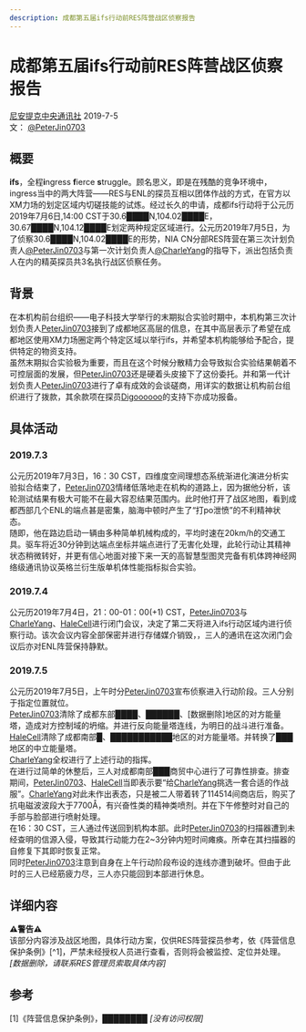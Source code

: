 ```yaml
---
description: 成都第五届ifs行动前RES阵营战区侦察报告
---
```


# 成都第五届ifs行动前RES阵营战区侦察报告

[尼安提克中央通讯社](https://wiki.nia.ac.cn/NIACNA)  2019-7-5   
文： [@PeterJin0703](https://wiki.nia.ac.cn/Peterjin0703)

## 概要

**ifs**，全程**i**ngress **f**ierce **s**truggle。顾名思义，即是在残酷的竞争环境中，ingress当中的两大阵营——RES与ENL的探员互相以团体作战的方式，在官方以XM力场的划定区域内切磋技能的试炼。经过长久的申请，成都ifs行动将于公元历2019年7月6日,14:00 CST于30.6████N,104.02████E，30.67████N,104.12████E划定两种规定区域进行。公元历2019年7月5日，为了侦察30.6████N,104.02████E的形势，NIA CN分部RES阵营在第三次计划负责人[@PeterJin0703](https://wiki.nia.ac.cn/Peterjin0703)与第一次计划负责人[@CharleYang](https://wiki.nia.ac.cn/CharleYang)的指导下，派出包括负责人在内的精英探员共3名执行战区侦察任务。      

## 背景

在本机构前台组织——电子科技大学举行的末期拟合实验时期中，本机构第三次计划负责人[PeterJin0703](https://wiki.nia.ac.cn/Peterjin0703)接到了成都地区高层的信息，在其中高层表示了希望在成都地区使用XM力场圈定两个特定区域以举行ifs，并希望本机构能够给予配合，提供特定的物资支持。    
虽然末期拟合实验极为重要，而且在这个时候分散精力会导致拟合实验结果朝着不可控层面的发展，但[PeterJin0703](https://wiki.nia.ac.cn/Peterjin0703)还是硬着头皮接下了这份委托。并和第一代计划负责人[PeterJin0703](https://wiki.nia.ac.cn/Peterjin0703)进行了卓有成效的会谈磋商，用详实的数据让机构前台组织进行了拨款，其余款项在探员[Digoooooo](https://wiki.nia.ac.cn/Peterjin0703)的支持下亦成功报备。    

## 具体活动   
### 2019.7.3        
公元历2019年7月3日，16：30 CST，四维度空间理想态系统渐进化演进分析实验拟合结束了，[PeterJin0703](https://wiki.nia.ac.cn/Peterjin0703)情绪低落地走在机构的道路上，因为据他分析，该轮测试结果有极大可能不在最大容忍结果范围内。此时他打开了战区地图，看到成都西部几个ENL的端点甚是密集，脑海中顿时产生了“打po泄愤”的不利精神状态。    
随即，他在路边启动一辆由多种简单机械构成的，平均时速在20km/h的交通工具。驱车将近30分钟到达端点坐标并端点进行了无害化处理，此轮行动让其精神状态稍微转好，并更有信心地面对接下来一天的高智慧型图灵完备有机体跨神经网络级通讯协议英格兰衍生版单机体性能指标拟合实验。   

### 2019.7.4
公元历2019年7月4日，21：00-01：00(+1) CST，[PeterJin0703](https://wiki.nia.ac.cn/Peterjin0703)与[CharleYang](https://wiki.nia.ac.cn/CharleYang)、[HaleCell](https://wiki.nia.ac.cn/HaleCell)进行闭门会议，决定了第二天将进入ifs行动区域内进行侦察行动。该次会议内容全部保密并进行存储媒介销毁，，三人的通讯在这次闭门会议后亦对ENL阵营保持静默。    

### 2019.7.5   
公元历2019年7月5日，上午时分[PeterJin0703](https://wiki.nia.ac.cn/Peterjin0703)宣布侦察进入行动阶段。三人分别于指定位置就位。    
[PeterJin0703](https://wiki.nia.ac.cn/Peterjin0703)清除了成都东部████、██████、[数据删除]地区的对方能量塔，造成对方控制域的坍缩。并进行反向能量塔连线，为明日的战斗进行准备。    
[HaleCell](https://wiki.nia.ac.cn/HaleCell)清除了成都南部█、███████████地区的对方能量塔。并转换了███地区的中立能量塔。    
[CharleYang](https://wiki.nia.ac.cn/CharleYang)全权进行了上述行动的指挥。  
在进行过简单的休整后，三人对成都南部███商贸中心进行了可靠性排查。排查期间，[PeterJin0703](https://wiki.nia.ac.cn/Peterjin0703)、[HaleCell](https://wiki.nia.ac.cn/HaleCell)当即表示要“给[CharleYang](https://wiki.nia.ac.cn/CharleYang)挑选一套合适的作战服”。[CharleYang](https://wiki.nia.ac.cn/CharleYang)对此未作出表态，只是被二人带着转了114514间商店后，购买了抗电磁波波段大于7700Å，有兴奋性类的精神类喷剂。并在下午修整时对自己的手部与脸部进行喷射处理。    
在16：30 CST，三人通过传送回到机构本部。此时[PeterJin0703](https://wiki.nia.ac.cn/Peterjin0703)的扫描器遭到未经查明的信源入侵，导致其行动能力在2~3分钟内短时间瘫痪。所幸在其扫描器的自修复下其即时恢复正常。    
同时[PeterJin0703](https://wiki.nia.ac.cn/Peterjin0703)注意到自身在上午行动阶段布设的连线亦遭到破坏。但由于此时的三人已经筋疲力尽，三人亦只能回到本部进行休息。   

## 详细内容
 **⚠警告⚠**    
 该部分内容涉及战区地图，具体行动方案，仅供RES阵营探员参考，依《阵营信息保护条例》[^1]，严禁未经授权人员进行查看，否则将会被监控、定位并处理。    
*[数据删除，请联系RES管理员索取具体内容]*

## 参考
[1]《阵营信息保护条例》，████████ *[没有访问权限]*


